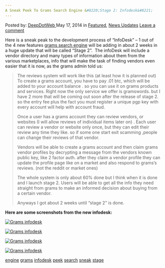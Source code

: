 ```yaml
---
A Sneak Peek To Grams Search Engine &#8220;Stage 2: Infodesk&#8221;
---
```

<article class="post-listing post-5624 post type-post status-publish format-standard has-post-thumbnail hentry  tag-engine tag-grams tag-infodesk tag-peek tag-search tag-sneak tag-stage">
    <div class="post-inner">
        <span>Posted by: <a href="https://www.deepdotweb.com/author/admin/" title="">DeepDotWeb </a></span>
    <span>May 17, 2014</span>
    <span>in <a href="https://www.deepdotweb.com/category/deepdot-news/" rel="category tag">Featured</a>, <a href="https://www.deepdotweb.com/category/news-updates/" rel="category tag">News Updates</a></span>
    <span><a href="https://www.deepdotweb.com/2014/05/17/a-sneak-peek-to-grams-search-engine-stage-2-infodesk/#respond">Leave a comment</a></span>
    </p>
    <div class="clear"></div>
    <div class="entry">
    <p>Here is a sneak peak to the development process of &#8220;InfoDesk&#8221; &#8211; 1 out of the 4 new features <a href="http://www.deepdotweb.com/2014/04/08/grams-darknetmarkets-search-engine/">grams search engine</a> will be adding in about 2 weeks in a huge update that will be called &#8220;Stage 2&#8221;.  The infoDesk will include a vendor directory and many types of information about them from the various marketplaces, info that will make the task of finding vendors even easier that it is now, as the grams admin told us:</p>
    <blockquote><p>The reviews system will work like this (at least how it is planned out) To create a grams account, you have to pay .01 btc, which will be added to your account balance . so you can use it on grams products and services. Right now the only service we offer is gramswords. but I have 2 more that will be coming out soon after the release of stage 2. so the entry fee plus the fact you must register a unique pgp key with every account will help with account fraud.</p>
    <p>Once a user has a grams account they can review vendors, or websites (I will allow reviews of individual items later on) . Each user can review a vendor or website only once, but they can edit their review any time they like. so if some one start exit scamming ,people can change their reviews of that vendor.</p>
    <p>Vendors will be able to create a grams account and then claim grams vendor profiles by decrypting a message from the vendors known public key, like 2 factor auth. after they claim a vendor profile they can update the profile page like on a market and also respond to grams&#8217;s reviews. (not the reddit or market ones)</p>
    <p>The whole system is only about 60% done but I think when it is done and I launch stage 2. Users will be able to get all the info they need straight from grams to make an informed decision about buying from a certain vendor.</p>
    <p>Anyways I got about 2 weeks until &#8220;stage 2&#8221; is done.</p></blockquote>
    <p><strong>Here are some screenshots from the new infodesk:</strong></p>
    <p><a href="/imgs/2014/05/4he9g.png"><img class="aligncenter  wp-image-5625" src="/imgs/2014/05/4he9g.png" alt="Grams infodesk" width="594" height="631" srcset="/imgs/2014/05/4he9g.png 1903w, /imgs/2014/05/4he9g-282x300.png 282w, /imgs/2014/05/4he9g-964x1024.png 964w" sizes="(max-width: 594px) 100vw, 594px" /></a></p>
    <p><a href="/imgs/2014/05/itxa4.png"><img class="aligncenter  wp-image-5626" src="/imgs/2014/05/itxa4.png" alt="Grams infodesk" width="667" height="317" srcset="/imgs/2014/05/itxa4.png 1920w, /imgs/2014/05/itxa4-300x143.png 300w, /imgs/2014/05/itxa4-1024x486.png 1024w" sizes="(max-width: 667px) 100vw, 667px" /></a></p>
    <p><a href="/imgs/2014/05/n65fv.png"><img class="aligncenter  wp-image-5627" src="/imgs/2014/05/n65fv.png" alt="Grams infodesk" width="709" height="795" srcset="/imgs/2014/05/n65fv.png 1903w, /imgs/2014/05/n65fv-268x300.png 268w, /imgs/2014/05/n65fv-913x1024.png 913w" sizes="(max-width: 709px) 100vw, 709px" /></a></p>
    <p><a href="/imgs/2014/05/wn4g5.png"><img class="aligncenter  wp-image-5628" src="/imgs/2014/05/wn4g5.png" alt="Grams infodesk" width="458" height="225" srcset="/imgs/2014/05/wn4g5.png 1903w, /imgs/2014/05/wn4g5-300x147.png 300w, /imgs/2014/05/wn4g5-1024x503.png 1024w" sizes="(max-width: 458px) 100vw, 458px" /></a></p>
    </div>
    <a href="https://www.deepdotweb.com/tag/engine/" rel="tag">engine</a> <a href="https://www.deepdotweb.com/tag/grams/" rel="tag">grams</a> <a href="https://www.deepdotweb.com/tag/infodesk/" rel="tag">infodesk</a> <a href="https://www.deepdotweb.com/tag/peek/" rel="tag">peek</a> <a href="https://www.deepdotweb.com/tag/search/" rel="tag">search</a> <a href="https://www.deepdotweb.com/tag/sneak/" rel="tag">sneak</a> <a href="https://www.deepdotweb.com/tag/stage/" rel="tag">stage</a></span> <span style="display:none" class="updated">2014-05-17</span>
    <div style="display:none" class="vcard author" itemprop="author" itemscope itemtype="http://schema.org/Person"><strong class="fn" itemprop="name">
    
